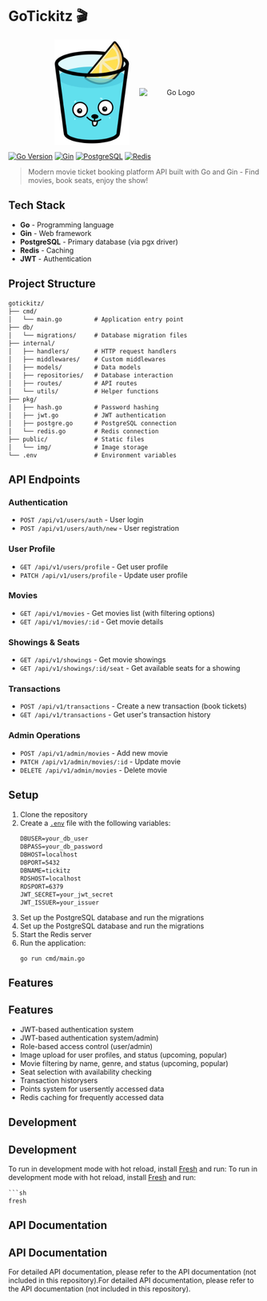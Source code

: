 # GoTickitz 🎬

<p align="center" style="display: flex; justify-content: center; align-items: center; gap: 20px;">
  <img src="https://raw.githubusercontent.com/gin-gonic/logo/master/color.png" width="150" alt="Gin Framework Logo">
  <img src="https://jogjacodinghouse.com/wp-content/uploads/2023/01/golang.png" width="150" alt="Go Logo">
</p>

[![Go Version](https://img.shields.io/badge/Go-v1.21+-blue.svg)](https://golang.org/doc/devel/release.html)
[![Gin](https://img.shields.io/badge/Gin-v1.9.0+-00ADD8.svg)](https://github.com/gin-gonic/gin)
[![PostgreSQL](https://img.shields.io/badge/PostgreSQL-v15+-336791.svg)](https://www.postgresql.org/)
[![Redis](https://img.shields.io/badge/Redis-v7.0+-DC382D.svg)](https://redis.io/)

> Modern movie ticket booking platform API built with Go and Gin - Find movies, book seats, enjoy the show!

## Tech Stack

- **Go** - Programming language
- **Gin** - Web framework
- **PostgreSQL** - Primary database (via pgx driver)
- **Redis** - Caching
- **JWT** - Authentication

## Project Structure

```
gotickitz/
├── cmd/
│   └── main.go         # Application entry point
├── db/
│   └── migrations/     # Database migration files
├── internal/
│   ├── handlers/       # HTTP request handlers
│   ├── middlewares/    # Custom middlewares
│   ├── models/         # Data models
│   ├── repositories/   # Database interaction
│   ├── routes/         # API routes
│   └── utils/          # Helper functions
├── pkg/
│   ├── hash.go         # Password hashing
│   ├── jwt.go          # JWT authentication
│   ├── postgre.go      # PostgreSQL connection
│   └── redis.go        # Redis connection
├── public/             # Static files
│   └── img/            # Image storage
└── .env                # Environment variables
```

## API Endpoints

### Authentication

- `POST /api/v1/users/auth` - User login
- `POST /api/v1/users/auth/new` - User registration

### User Profile

- `GET /api/v1/users/profile` - Get user profile
- `PATCH /api/v1/users/profile` - Update user profile

### Movies

- `GET /api/v1/movies` - Get movies list (with filtering options)
- `GET /api/v1/movies/:id` - Get movie details

### Showings & Seats

- `GET /api/v1/showings` - Get movie showings
- `GET /api/v1/showings/:id/seat` - Get available seats for a showing

### Transactions

- `POST /api/v1/transactions` - Create a new transaction (book tickets)
- `GET /api/v1/transactions` - Get user's transaction history

### Admin Operations

- `POST /api/v1/admin/movies` - Add new movie
- `PATCH /api/v1/admin/movies/:id` - Update movie
- `DELETE /api/v1/admin/movies` - Delete movie

## Setup

1. Clone the repository
2. Create a [`.env`](.env ) file with the following variables:
   ```
   DBUSER=your_db_user
   DBPASS=your_db_password
   DBHOST=localhost
   DBPORT=5432
   DBNAME=tickitz
   RDSHOST=localhost
   RDSPORT=6379
   JWT_SECRET=your_jwt_secret
   JWT_ISSUER=your_issuer
   ```
3. Set up the PostgreSQL database and run the migrations
3. Set up the PostgreSQL database and run the migrations
4. Start the Redis server
5. Run the application:
   ```run cmd/main.go
   go run cmd/main.go
   ```
## Features
## Features
- JWT-based authentication system
- JWT-based authentication system/admin)
- Role-based access control (user/admin)
- Image upload for user profiles, and status (upcoming, popular)
- Movie filtering by name, genre, and status (upcoming, popular)
- Seat selection with availability checking
- Transaction historysers
- Points system for usersently accessed data
- Redis caching for frequently accessed data
## Development
## Development
To run in development mode with hot reload, install [Fresh](https://github.com/gravityblast/fresh) and run:
To run in development mode with hot reload, install [Fresh](https://github.com/gravityblast/fresh) and run:
```
```sh
fresh
```
## API Documentation
## API Documentation
For detailed API documentation, please refer to the API documentation (not included in this repository).For detailed API documentation, please refer to the API documentation (not included in this repository).
